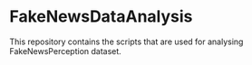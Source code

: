 # FakeNewsDataAnalysis
This repository contains the scripts that are used for analysing FakeNewsPerception dataset.
